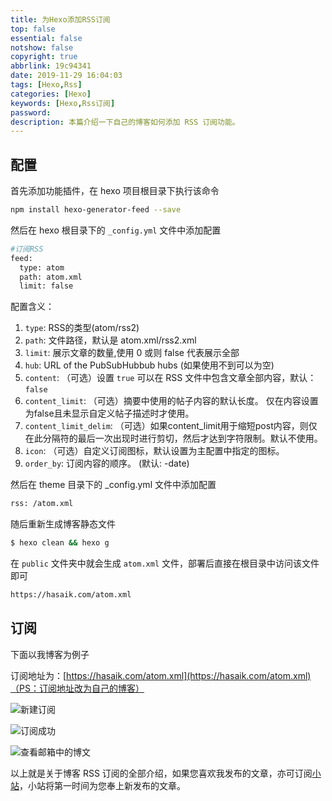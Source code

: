 ```yaml
---
title: 为Hexo添加RSS订阅
top: false
essential: false
notshow: false
copyright: true
abbrlink: 19c94341
date: 2019-11-29 16:04:03
tags: [Hexo,Rss]
categories: [Hexo]
keywords: [Hexo,Rss订阅]
password:
description: 本篇介绍一下自己的博客如何添加 RSS 订阅功能。
---
```


## 配置

首先添加功能插件，在 hexo 项目根目录下执行该命令
```BASH
npm install hexo-generator-feed --save
```

然后在 hexo 根目录下的 `_config.yml` 文件中添加配置
```BASH
#订阅RSS
feed:
  type: atom
  path: atom.xml
  limit: false
```

配置含义：
1.  `type`: RSS的类型(atom/rss2)
2.  `path`: 文件路径，默认是 atom.xml/rss2.xml
3.  `limit`: 展示文章的数量,使用 0 或则 false 代表展示全部
4.  `hub`: URL of the PubSubHubbub hubs (如果使用不到可以为空)
5.  `content`: （可选）设置 `true` 可以在 RSS 文件中包含文章全部内容，默认：`false`
6.  `content_limit`: （可选）摘要中使用的帖子内容的默认长度。 仅在内容设置为false且未显示自定义帖子描述时才使用。
7.  `content_limit_delim`: （可选）如果content_limit用于缩短post内容，则仅在此分隔符的最后一次出现时进行剪切，然后才达到字符限制。默认不使用。
8.  `icon`: （可选）自定义订阅图标，默认设置为主配置中指定的图标。
9.  `order_by`: 订阅内容的顺序。 (默认: -date)

然后在 theme 目录下的 _config.yml 文件中添加配置
```BASH
rss: /atom.xml
```

随后重新生成博客静态文件
```BASH
$ hexo clean && hexo g
```

在 `public` 文件夹中就会生成 `atom.xml` 文件，部署后直接在根目录中访问该文件即可
```BASH
https://hasaik.com/atom.xml
```

## 订阅

下面以我博客为例子

订阅地址为：[https://hasaik.com/atom.xml](https://hasaik.com/atom.xml)（PS：订阅地址改为自己的博客）

![新建订阅](https://s2.ax1x.com/2019/11/29/QAuHOO.png)

![订阅成功](https://s2.ax1x.com/2019/11/29/QAKg3t.png)

![查看邮箱中的博文](https://s2.ax1x.com/2019/11/29/QAKqg0.png)

以上就是关于博客 RSS 订阅的全部介绍，如果您喜欢我发布的文章，亦可订阅[小站](https://mailchi.mp/3ca18a2a9749/xuxuy)，小站将第一时间为您奉上新发布的文章。
